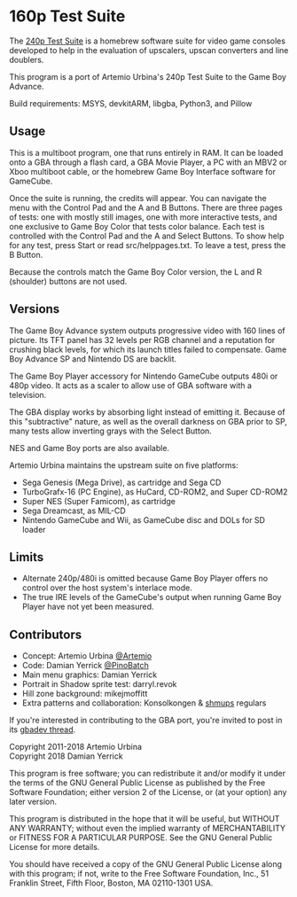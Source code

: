 160p Test Suite
===============

The [240p Test Suite] is a homebrew software suite for video game
consoles developed to help in the evaluation of upscalers, upscan
converters and line doublers.

This program is a port of Artemio Urbina's 240p Test Suite
to the Game Boy Advance.

Build requirements: MSYS, devkitARM, libgba, Python3, and Pillow

[240p Test Suite]: http://junkerhq.net/xrgb/index.php/240p_test_suite

Usage
-----
This is a multiboot program, one that runs entirely in RAM.  It can
be loaded onto a GBA through a flash card, a GBA Movie Player, a PC
with an MBV2 or Xboo multiboot cable, or the homebrew Game Boy
Interface software for GameCube.

Once the suite is running, the credits will appear.  You can navigate
the menu with the Control Pad and the A and B Buttons.  There are
three pages of tests: one with mostly still images, one with more
interactive tests, and one exclusive to Game Boy Color that tests
color balance.  Each test is controlled with the Control Pad and the
A and Select Buttons.  To show help for any test, press Start or read
src/helppages.txt. To leave a test, press the B Button.

Because the controls match the Game Boy Color version, the L and R
(shoulder) buttons are not used.

Versions
--------
The Game Boy Advance system outputs progressive video with 160
lines of picture.  Its TFT panel has 32 levels per RGB channel
and a reputation for crushing black levels, for which its launch
titles failed to compensate.  Game Boy Advance SP and Nintendo DS
are backlit.

The Game Boy Player accessory for Nintendo GameCube outputs 480i
or 480p video.  It acts as a scaler to allow use of GBA software
with a television.

The GBA display works by absorbing light instead of emitting it.
Because of this "subtractive" nature, as well as the overall
darkness on GBA prior to SP, many tests allow inverting grays
with the Select Button.

NES and Game Boy ports are also available.

Artemio Urbina maintains the upstream suite on five platforms:

* Sega Genesis (Mega Drive), as cartridge and Sega CD
* TurboGrafx-16 (PC Engine), as HuCard, CD-ROM2, and Super CD-ROM2
* Super NES (Super Famicom), as cartridge
* Sega Dreamcast, as MIL-CD
* Nintendo GameCube and Wii, as GameCube disc and DOLs for SD loader

Limits
------
* Alternate 240p/480i is omitted because Game Boy Player offers
  no control over the host system's interlace mode.
* The true IRE levels of the GameCube's output when running Game Boy
  Player have not yet been measured.

Contributors
------------
* Concept: Artemio Urbina [@Artemio]
* Code: Damian Yerrick [@PinoBatch]
* Main menu graphics: Damian Yerrick
* Portrait in Shadow sprite test: darryl.revok
* Hill zone background: mikejmoffitt
* Extra patterns and collaboration: Konsolkongen & [shmups] regulars

If you're interested in contributing to the GBA port, you're
invited to post in its [gbadev thread].

[@Artemio]: https://twitter.com/Artemio
[@PinoBatch]: https://twitter.com/PinoBatch
[shmups]: http://shmups.system11.org/
[gbadev thread]: http://forum.gbadev.org/viewtopic.php?t=18168

Copyright 2011-2018 Artemio Urbina  
Copyright 2018 Damian Yerrick

This program is free software; you can redistribute it and/or modify
it under the terms of the GNU General Public License as published by
the Free Software Foundation; either version 2 of the License, or
(at your option) any later version.

This program is distributed in the hope that it will be useful,
but WITHOUT ANY WARRANTY; without even the implied warranty of
MERCHANTABILITY or FITNESS FOR A PARTICULAR PURPOSE.  See the
GNU General Public License for more details.

You should have received a copy of the GNU General Public License along
with this program; if not, write to the Free Software Foundation, Inc.,
51 Franklin Street, Fifth Floor, Boston, MA 02110-1301 USA.
